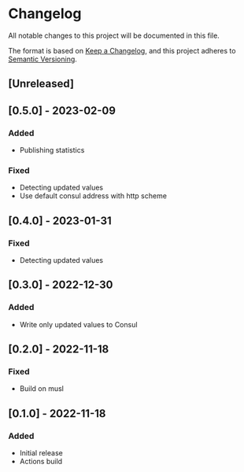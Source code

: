# Changelog
All notable changes to this project will be documented in this file.

The format is based on [Keep a Changelog](https://keepachangelog.com/en/1.0.0/),
and this project adheres to [Semantic Versioning](https://semver.org/spec/v2.0.0.html).

## [Unreleased]

## [0.5.0] - 2023-02-09
### Added
- Publishing statistics
### Fixed
- Detecting updated values
- Use default consul address with http scheme

## [0.4.0] - 2023-01-31
### Fixed
- Detecting updated values

## [0.3.0] - 2022-12-30
### Added
- Write only updated values to Consul

## [0.2.0] - 2022-11-18
### Fixed
- Build on musl

## [0.1.0] - 2022-11-18
### Added
- Initial release
- Actions build

